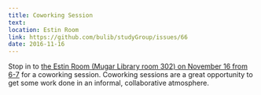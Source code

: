 ```yaml
---
title: Coworking Session
text: 
location: Estin Room
link: https://github.com/bulib/studyGroup/issues/66
date: 2016-11-16
---
```


Stop in to [the Estin Room (Mugar Library room 302) on November 16 from 6-7](https://github.com/bulib/studyGroup/issues/69) for a coworking session. Coworking sessions are a great opportunity to get some work done in an informal, collaborative atmosphere. 
